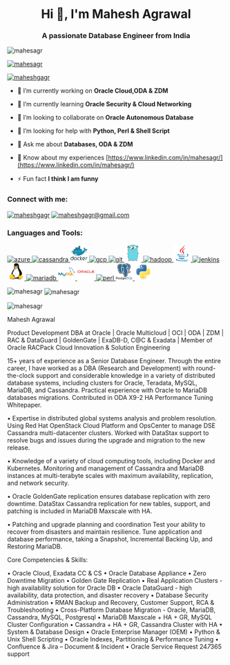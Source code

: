 <h1 align="center">Hi 👋, I'm Mahesh Agrawal</h1>
<h3 align="center">A passionate Database Engineer from India</h3>

<p align="left"> <img src="https://komarev.com/ghpvc/?username=mahesagr&label=Profile%20views&color=0e75b6&style=flat" alt="mahesagr" /> </p>

<p align="left"> <a href="https://github.com/ryo-ma/github-profile-trophy"><img src="https://github-profile-trophy.vercel.app/?username=mahesagr" alt="mahesagr" /></a> </p>

<p align="left"> <a href="https://twitter.com/maheshgagr" target="blank"><img src="https://img.shields.io/twitter/follow/maheshgagr?logo=twitter&style=for-the-badge" alt="maheshgagr" /></a> </p>

- 🔭 I’m currently working on **Oracle Cloud,ODA & ZDM**

- 🌱 I’m currently learning **Oracle Security & Cloud Networking**

- 👯 I’m looking to collaborate on **Oracle Autonomous Database**

- 🤝 I’m looking for help with **Python, Perl & Shell Script**

- 💬 Ask me about **Databases, ODA & ZDM**

- 📄 Know about my experiences [https://www.linkedin.com/in/mahesagr/](https://www.linkedin.com/in/mahesagr/)

- ⚡ Fun fact **I think I am funny**

<h3 align="left">Connect with me:</h3>
<p align="left">
<a href="https://twitter.com/maheshgagr" target="blank"><img align="center" src="https://raw.githubusercontent.com/rahuldkjain/github-profile-readme-generator/master/src/images/icons/Social/twitter.svg" alt="maheshgagr" height="30" width="40" /></a>
<a href="https://linkedin.com/in/maheshgagr@gmail.com" target="blank"><img align="center" src="https://raw.githubusercontent.com/rahuldkjain/github-profile-readme-generator/master/src/images/icons/Social/linked-in-alt.svg" alt="maheshgagr@gmail.com" height="30" width="40" /></a>
</p>

<h3 align="left">Languages and Tools:</h3>
<p align="left"> <a href="https://azure.microsoft.com/en-in/" target="_blank" rel="noreferrer"> <img src="https://www.vectorlogo.zone/logos/microsoft_azure/microsoft_azure-icon.svg" alt="azure" width="40" height="40"/> </a> <a href="https://cassandra.apache.org/" target="_blank" rel="noreferrer"> <img src="https://www.vectorlogo.zone/logos/apache_cassandra/apache_cassandra-icon.svg" alt="cassandra" width="40" height="40"/> </a> <a href="https://www.docker.com/" target="_blank" rel="noreferrer"> <img src="https://raw.githubusercontent.com/devicons/devicon/master/icons/docker/docker-original-wordmark.svg" alt="docker" width="40" height="40"/> </a> <a href="https://cloud.google.com" target="_blank" rel="noreferrer"> <img src="https://www.vectorlogo.zone/logos/google_cloud/google_cloud-icon.svg" alt="gcp" width="40" height="40"/> </a> <a href="https://git-scm.com/" target="_blank" rel="noreferrer"> <img src="https://www.vectorlogo.zone/logos/git-scm/git-scm-icon.svg" alt="git" width="40" height="40"/> </a> <a href="https://golang.org" target="_blank" rel="noreferrer"> <img src="https://raw.githubusercontent.com/devicons/devicon/master/icons/go/go-original.svg" alt="go" width="40" height="40"/> </a> <a href="https://hadoop.apache.org/" target="_blank" rel="noreferrer"> <img src="https://www.vectorlogo.zone/logos/apache_hadoop/apache_hadoop-icon.svg" alt="hadoop" width="40" height="40"/> </a> <a href="https://www.java.com" target="_blank" rel="noreferrer"> <img src="https://raw.githubusercontent.com/devicons/devicon/master/icons/java/java-original.svg" alt="java" width="40" height="40"/> </a> <a href="https://www.jenkins.io" target="_blank" rel="noreferrer"> <img src="https://www.vectorlogo.zone/logos/jenkins/jenkins-icon.svg" alt="jenkins" width="40" height="40"/> </a> <a href="https://www.linux.org/" target="_blank" rel="noreferrer"> <img src="https://raw.githubusercontent.com/devicons/devicon/master/icons/linux/linux-original.svg" alt="linux" width="40" height="40"/> </a> <a href="https://mariadb.org/" target="_blank" rel="noreferrer"> <img src="https://www.vectorlogo.zone/logos/mariadb/mariadb-icon.svg" alt="mariadb" width="40" height="40"/> </a> <a href="https://www.mysql.com/" target="_blank" rel="noreferrer"> <img src="https://raw.githubusercontent.com/devicons/devicon/master/icons/mysql/mysql-original-wordmark.svg" alt="mysql" width="40" height="40"/> </a> <a href="https://www.oracle.com/" target="_blank" rel="noreferrer"> <img src="https://raw.githubusercontent.com/devicons/devicon/master/icons/oracle/oracle-original.svg" alt="oracle" width="40" height="40"/> </a> <a href="https://www.perl.org/" target="_blank" rel="noreferrer"> <img src="https://api.iconify.design/logos-perl.svg" alt="perl" width="40" height="40"/> </a> <a href="https://www.postgresql.org" target="_blank" rel="noreferrer"> <img src="https://raw.githubusercontent.com/devicons/devicon/master/icons/postgresql/postgresql-original-wordmark.svg" alt="postgresql" width="40" height="40"/> </a> <a href="https://www.python.org" target="_blank" rel="noreferrer"> <img src="https://raw.githubusercontent.com/devicons/devicon/master/icons/python/python-original.svg" alt="python" width="40" height="40"/> </a> </p>

<p><img align="left" src="https://github-readme-stats.vercel.app/api/top-langs?username=mahesagr&show_icons=true&locale=en&layout=compact" alt="mahesagr" /></p>

<p>&nbsp;<img align="center" src="https://github-readme-stats.vercel.app/api?username=mahesagr&show_icons=true&locale=en" alt="mahesagr" /></p>

<p><img align="center" src="https://github-readme-streak-stats.herokuapp.com/?user=mahesagr&" alt="mahesagr" /></p>


Mahesh Agrawal 

Product Development DBA at Oracle | Oracle Multicloud | OCI | ODA | ZDM | RAC & DataGuard | GoldenGate | ExaDB-D, C@C & Exadata | Member of Oracle RACPack Cloud Innovation & Solution Engineering


15+ years of experience as a Senior Database Engineer. Through the entire career, I have worked as a DBA (Research and Development) with round-the-clock support and considerable knowledge in a variety of distributed database systems, including clusters for Oracle, Teradata, MySQL, MariaDB, and Cassandra. Practical experience with Oracle to MariaDB databases migrations. Contributed in ODA X9-2 HA Performance Tuning Whitepaper.

• Expertise in distributed global systems analysis and problem resolution. Using Red Hat OpenStack Cloud Platform and OpsCenter to manage DSE Cassandra multi-datacenter clusters. Worked with DataStax support to resolve bugs and issues during the upgrade and migration to the new release.

• Knowledge of a variety of cloud computing tools, including Docker and Kubernetes. Monitoring and management of Cassandra and MariaDB instances at multi-terabyte scales with maximum availability, replication, and network security.

• Oracle GoldenGate replication ensures database replication with zero downtime. DataStax Cassandra replication for new tables, support, and patching is included in MariaDB Maxscale with HA.

• Patching and upgrade planning and coordination Test your ability to recover from disasters and maintain resilience. Tune application and database performance, taking a Snapshot, Incremental Backing Up, and Restoring MariaDB.

Core Competencies & Skills: 

• Oracle Cloud, Exadata CC & CS
• Oracle Database Appliance
• Zero Downtime Migration
• Golden Gate Replication
• Real Application Clusters - high availability solution for Oracle DB
• Oracle DataGuard - high availability, data protection, and disaster recovery
• Database Security Administration
• RMAN Backup and Recovery, Customer Support, RCA & Troubleshooting
• Cross-Platform Database Migration - Oracle, MariaDB, Cassandra, MySQL, Postgresql
• MariaDB Maxscale + HA + GR, MySQL Cluster Configuration
• Cassandra + HA + GR, Cassandra Cluster with HA 
• System & Database Design 
• Oracle Enterprise Manager (OEM) 
• Python & Unix Shell Scripting 
• Oracle Indexes, Partitioning & Performance Tuning
• Confluence & Jira – Document & Incident
• Oracle Service Request 24*7*365 support
